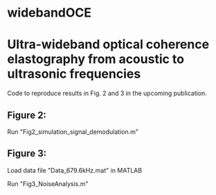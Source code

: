 # widebandOCE
# Ultra-wideband optical coherence elastography from acoustic to ultrasonic frequencies

Code to reproduce results in Fig. 2 and 3 in the upcoming publication.

## Figure 2:
Run "Fig2_simulation_signal_demodulation.m"

## Figure 3:
Load data file "Data_679.6kHz.mat" in MATLAB

Run "Fig3_NoiseAnalysis.m"



